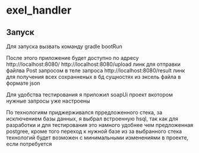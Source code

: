 # exel_handler


## Запуск
Для запуска вызвать команду gradle bootRun

После этого приложение будет доступно по адресу http://localhost:8080/
http://localhost:8080/upload линк для отправки файлва Post запросом в теле запроса
http://localhost:8080/result линк для получения всех сохранненых в бд сущностях из эксель файла в формате json

Для удобства тестирования я приложил soapUi проект вкотором нужные запросы уже настроены

По технологиям приджерживался прредложенного стека, за исключением базы данных, я выбрал встроенную hsql, так как
для разработки и для тестирования это намного удобнее чем предложенная postgree, кроме того переход к нужной базе
из за выбранного стека технологий будет возможен с минимальными изменениями в проекте, если потребуется


